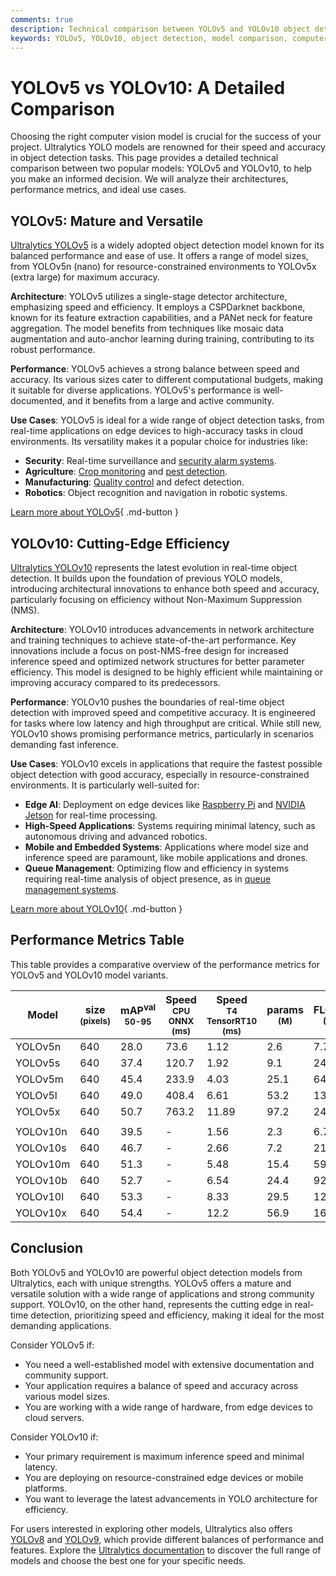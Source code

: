```yaml
---
comments: true
description: Technical comparison between YOLOv5 and YOLOv10 object detection models, highlighting architecture, performance, and use cases.
keywords: YOLOv5, YOLOv10, object detection, model comparison, computer vision, Ultralytics, AI models, performance metrics, architecture, use cases
---
```


# YOLOv5 vs YOLOv10: A Detailed Comparison

Choosing the right computer vision model is crucial for the success of your project. Ultralytics YOLO models are renowned for their speed and accuracy in object detection tasks. This page provides a detailed technical comparison between two popular models: YOLOv5 and YOLOv10, to help you make an informed decision. We will analyze their architectures, performance metrics, and ideal use cases.

<script async src="https://cdn.jsdelivr.net/npm/chart.js@3.9.1/dist/chart.min.js"></script>
<script defer src="../../javascript/benchmark.js"></script>

<canvas id="modelComparisonChart" width="1024" height="400" active-models='["YOLOv5", "YOLOv10"]'></canvas>

## YOLOv5: Mature and Versatile

[Ultralytics YOLOv5](https://github.com/ultralytics/ultralytics) is a widely adopted object detection model known for its balanced performance and ease of use. It offers a range of model sizes, from YOLOv5n (nano) for resource-constrained environments to YOLOv5x (extra large) for maximum accuracy.

**Architecture**: YOLOv5 utilizes a single-stage detector architecture, emphasizing speed and efficiency. It employs a CSPDarknet backbone, known for its feature extraction capabilities, and a PANet neck for feature aggregation. The model benefits from techniques like mosaic data augmentation and auto-anchor learning during training, contributing to its robust performance.

**Performance**: YOLOv5 achieves a strong balance between speed and accuracy. Its various sizes cater to different computational budgets, making it suitable for diverse applications. YOLOv5's performance is well-documented, and it benefits from a large and active community.

**Use Cases**: YOLOv5 is ideal for a wide range of object detection tasks, from real-time applications on edge devices to high-accuracy tasks in cloud environments. Its versatility makes it a popular choice for industries like:

- **Security**: Real-time surveillance and [security alarm systems](https://www.ultralytics.com/blog/security-alarm-system-projects-with-ultralytics-yolov8).
- **Agriculture**: [Crop monitoring](https://www.ultralytics.com/blog/computer-vision-in-agriculture-transforming-fruit-detection-and-precision-farming) and [pest detection](https://www.ultralytics.com/blog/object-detection-for-pest-control).
- **Manufacturing**: [Quality control](https://www.ultralytics.com/solutions/ai-in-manufacturing) and defect detection.
- **Robotics**: Object recognition and navigation in robotic systems.

[Learn more about YOLOv5](https://docs.ultralytics.com/models/yolov5/){ .md-button }

## YOLOv10: Cutting-Edge Efficiency

[Ultralytics YOLOv10](https://docs.ultralytics.com/models/yolov10/) represents the latest evolution in real-time object detection. It builds upon the foundation of previous YOLO models, introducing architectural innovations to enhance both speed and accuracy, particularly focusing on efficiency without Non-Maximum Suppression (NMS).

**Architecture**: YOLOv10 introduces advancements in network architecture and training techniques to achieve state-of-the-art performance. Key innovations include a focus on post-NMS-free design for increased inference speed and optimized network structures for better parameter efficiency. This model is designed to be highly efficient while maintaining or improving accuracy compared to its predecessors.

**Performance**: YOLOv10 pushes the boundaries of real-time object detection with improved speed and competitive accuracy. It is engineered for tasks where low latency and high throughput are critical. While still new, YOLOv10 shows promising performance metrics, particularly in scenarios demanding fast inference.

**Use Cases**: YOLOv10 excels in applications that require the fastest possible object detection with good accuracy, especially in resource-constrained environments. It is particularly well-suited for:

- **Edge AI**: Deployment on edge devices like [Raspberry Pi](https://docs.ultralytics.com/guides/raspberry-pi/) and [NVIDIA Jetson](https://docs.ultralytics.com/guides/nvidia-jetson/) for real-time processing.
- **High-Speed Applications**: Systems requiring minimal latency, such as autonomous driving and advanced robotics.
- **Mobile and Embedded Systems**: Applications where model size and inference speed are paramount, like mobile applications and drones.
- **Queue Management**: Optimizing flow and efficiency in systems requiring real-time analysis of object presence, as in [queue management systems](https://docs.ultralytics.com/guides/queue-management/).

[Learn more about YOLOv10](https://docs.ultralytics.com/models/yolov10/){ .md-button }

## Performance Metrics Table

This table provides a comparative overview of the performance metrics for YOLOv5 and YOLOv10 model variants.

| Model    | size<br><sup>(pixels) | mAP<sup>val<br>50-95 | Speed<br><sup>CPU ONNX<br>(ms) | Speed<br><sup>T4 TensorRT10<br>(ms) | params<br><sup>(M) | FLOPs<br><sup>(B) |
| -------- | --------------------- | -------------------- | ------------------------------ | ----------------------------------- | ------------------ | ----------------- |
| YOLOv5n  | 640                   | 28.0                 | 73.6                           | 1.12                                | 2.6                | 7.7               |
| YOLOv5s  | 640                   | 37.4                 | 120.7                          | 1.92                                | 9.1                | 24.0              |
| YOLOv5m  | 640                   | 45.4                 | 233.9                          | 4.03                                | 25.1               | 64.2              |
| YOLOv5l  | 640                   | 49.0                 | 408.4                          | 6.61                                | 53.2               | 135.0             |
| YOLOv5x  | 640                   | 50.7                 | 763.2                          | 11.89                               | 97.2               | 246.4             |
|          |                       |                      |                                |                                     |                    |                   |
| YOLOv10n | 640                   | 39.5                 | -                              | 1.56                                | 2.3                | 6.7               |
| YOLOv10s | 640                   | 46.7                 | -                              | 2.66                                | 7.2                | 21.6              |
| YOLOv10m | 640                   | 51.3                 | -                              | 5.48                                | 15.4               | 59.1              |
| YOLOv10b | 640                   | 52.7                 | -                              | 6.54                                | 24.4               | 92.0              |
| YOLOv10l | 640                   | 53.3                 | -                              | 8.33                                | 29.5               | 120.3             |
| YOLOv10x | 640                   | 54.4                 | -                              | 12.2                                | 56.9               | 160.4             |

## Conclusion

Both YOLOv5 and YOLOv10 are powerful object detection models from Ultralytics, each with unique strengths. YOLOv5 offers a mature and versatile solution with a wide range of applications and strong community support. YOLOv10, on the other hand, represents the cutting edge in real-time detection, prioritizing speed and efficiency, making it ideal for the most demanding applications.

Consider YOLOv5 if:

- You need a well-established model with extensive documentation and community support.
- Your application requires a balance of speed and accuracy across various model sizes.
- You are working with a wide range of hardware, from edge devices to cloud servers.

Consider YOLOv10 if:

- Your primary requirement is maximum inference speed and minimal latency.
- You are deploying on resource-constrained edge devices or mobile platforms.
- You want to leverage the latest advancements in YOLO architecture for efficiency.

For users interested in exploring other models, Ultralytics also offers [YOLOv8](https://docs.ultralytics.com/models/yolov8/) and [YOLOv9](https://docs.ultralytics.com/models/yolov9/), which provide different balances of performance and features. Explore the [Ultralytics documentation](https://docs.ultralytics.com/models/) to discover the full range of models and choose the best one for your specific needs.
